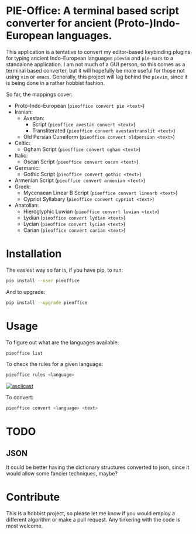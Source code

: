 # PIE-Office: A terminal based script converter for ancient (Proto-)Indo-European languages.

This application is a tentative to convert my editor-based keybinding plugins for typing ancient Indo-European languages `pievim` and `pie-macs` to a standalone application.
I am not much of a GUI person, so this comes as a terminal based converter, but it will hopefully be more useful for those not using `vim` or `emacs`.
Generally, this project will lag behind the `pievim`, since it is being done in a rather hobbist fashion.

So far, the mappings cover:
 - Proto-Indo-European (`pieoffice convert pie <text>`)
 - Iranian:
     - Avestan:
         - Script (`pieoffice avestan convert <text>`)
         - Transliterated (`pieoffice convert avestantranslit <text>`)
     - Old Persian Cuneiform (`pieoffice convert oldpersian <text>`)
 - Celtic:
     - Ogham Script (`pieoffice convert ogham <text>`)
 - Italic:
     - Oscan Script (`pieoffice convert oscan <text>`)
 - Germanic:
     - Gothic Script (`pieoffice convert gothic <text>`)
 - Armenian Script (`pieoffice convert armenian <text>`)
 - Greek:
    <!-- - Polytonic Greek (autoload/ie/polytonicgreek.vim) -->
    - Mycenaean Linear B Script (`pieoffice convert linearb <text>`)
    - Cypriot Syllabary (`pieoffice convert cypriot <text>`)
 - Anatolian:
    - Hieroglyphic Luwian (`pieoffice convert luwian <text>`)
    - Lydian (`pieoffice convert lydian <text>`)
    - Lycian (`pieoffice convert lycian <text>`)
    - Carian (`pieoffice convert carian <text>`)

# Installation

The easiest way so far is, if you have pip, to run:

```bash
pip install --user pieoffice
```

And to upgrade:

```bash
pip install --upgrade pieoffice
```

# Usage

To figure out what are the languages available:

```bash
pieoffice list
```

To check the rules for a given language:

```bash
pieoffice rules <language>
```

[![asciicast](https://asciinema.org/a/CNfrRXIUSsyKjC18TxookzS25.svg)](https://asciinema.org/a/CNfrRXIUSsyKjC18TxookzS25)

To convert:

```bash
pieoffice convert <language> <text>
```

# TODO

## JSON

It could be better having the dictionary structures converted to json, since it would allow some fancier techniques, maybe?

# Contribute

This is a hobbist project, so please let me know if you would employ a different algorithm or make a pull request.
Any tinkering with the code is most welcome.

